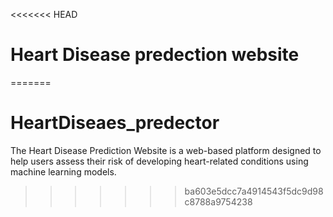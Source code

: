 <<<<<<< HEAD
# Heart Disease predection website
=======
# HeartDiseaes_predector
The Heart Disease Prediction Website is a web-based platform designed to help users assess their risk of developing heart-related conditions using machine learning models.
>>>>>>> ba603e5dcc7a4914543f5dc9d98c8788a9754238
